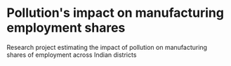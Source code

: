 # Pollution's impact on manufacturing employment shares
Research project estimating the impact of pollution on manufacturing shares of employment across Indian districts
